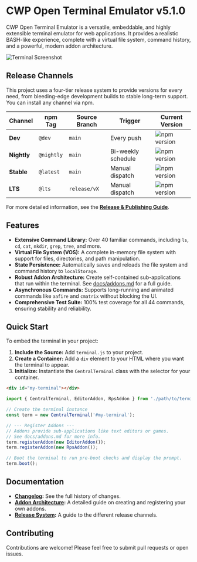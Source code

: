 # CWP Open Terminal Emulator v5.1.0

CWP Open Terminal Emulator is a versatile, embeddable, and highly extensible terminal emulator for web applications. It provides a realistic BASH-like experience, complete with a virtual file system, command history, and a powerful, modern addon architecture.

![Terminal Screenshot](https://i.imgur.com/L5a2j8J.png)

## Release Channels

This project uses a four-tier release system to provide versions for every need, from bleeding-edge development builds to stable long-term support. You can install any channel via npm.

| Channel | npm Tag | Source Branch | Trigger | Current Version |
|---|---|---|---|---|
| **Dev** | `@dev` | `main` | Every push | ![npm version](https://img.shields.io/npm/v/@clockworksproduction-studio/cwp-open-terminal-emulator/dev.svg) |
| **Nightly** | `@nightly`| `main` | Bi-weekly schedule | ![npm version](https://img.shields.io/npm/v/@clockworksproduction-studio/cwp-open-terminal-emulator/nightly.svg) |
| **Stable** | `@latest` | `main` | Manual dispatch | ![npm version](https://img.shields.io/npm/v/@clockworksproduction-studio/cwp-open-terminal-emulator/latest.svg) |
| **LTS** | `@lts` | `release/vX` | Manual dispatch | ![npm version](https://img.shields.io/npm/v/@clockworksproduction-studio/cwp-open-terminal-emulator/lts.svg) |

For more detailed information, see the **[Release & Publishing Guide](docs/release-system.md)**.

## Features

- **Extensive Command Library:** Over 40 familiar commands, including `ls`, `cd`, `cat`, `mkdir`, `grep`, `tree`, and more.
- **Virtual File System (VOS):** A complete in-memory file system with support for files, directories, and path manipulation.
- **State Persistence:** Automatically saves and reloads the file system and command history to `localStorage`.
- **Robust Addon Architecture:** Create self-contained sub-applications that run within the terminal. See [docs/addons.md](docs/addons.md) for a full guide.
- **Asynchronous Commands:** Supports long-running and animated commands like `aafire` and `cmatrix` without blocking the UI.
- **Comprehensive Test Suite:** 100% test coverage for all 44 commands, ensuring stability and reliability.

## Quick Start

To embed the terminal in your project:

1.  **Include the Source:** Add `terminal.js` to your project.
2.  **Create a Container:** Add a `div` element to your HTML where you want the terminal to appear.
3.  **Initialize:** Instantiate the `CentralTerminal` class with the selector for your container.

```html
<div id="my-terminal"></div>
```

```javascript
import { CentralTerminal, EditorAddon, RpsAddon } from './path/to/terminal.js';

// Create the terminal instance
const term = new CentralTerminal('#my-terminal');

// --- Register Addons ---
// Addons provide sub-applications like text editors or games.
// See docs/addons.md for more info.
term.registerAddon(new EditorAddon());
term.registerAddon(new RpsAddon());

// Boot the terminal to run pre-boot checks and display the prompt.
term.boot();
```

## Documentation

- **[Changelog](docs/CHANGELOG.md):** See the full history of changes.
- **[Addon Architecture](docs/addons.md):** A detailed guide on creating and registering your own addons.
- **[Release System](docs/release-system.md):** A guide to the different release channels.

## Contributing

Contributions are welcome! Please feel free to submit pull requests or open issues.

